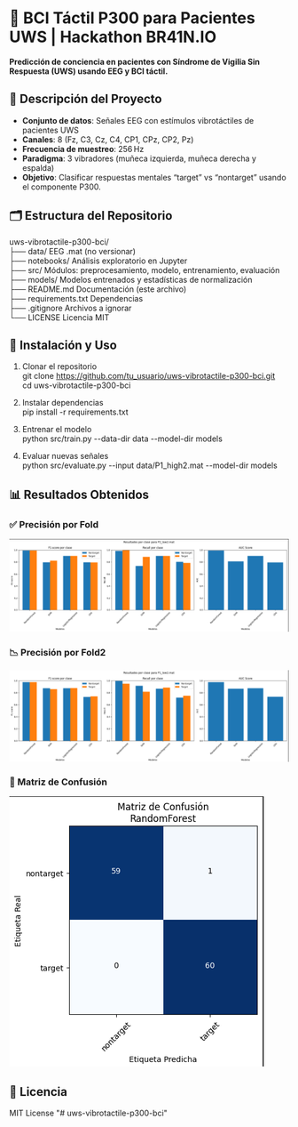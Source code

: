 # 🧠 BCI Táctil P300 para Pacientes UWS | Hackathon BR41N.IO

**Predicción de conciencia en pacientes con Síndrome de Vigilia Sin Respuesta (UWS) usando EEG y BCI táctil.**

## 📌 Descripción del Proyecto

- **Conjunto de datos**: Señales EEG con estímulos vibrotáctiles de pacientes UWS  
- **Canales**: 8 (Fz, C3, Cz, C4, CP1, CPz, CP2, Pz)  
- **Frecuencia de muestreo**: 256 Hz  
- **Paradigma**: 3 vibradores (muñeca izquierda, muñeca derecha y espalda)  
- **Objetivo**: Clasificar respuestas mentales “target” vs “nontarget” usando el componente P300.  

## 🗂 Estructura del Repositorio

uws-vibrotactile-p300-bci/  
├── data/               EEG .mat (no versionar)  
├── notebooks/          Análisis exploratorio en Jupyter  
├── src/                Módulos: preprocesamiento, modelo, entrenamiento, evaluación  
├── models/             Modelos entrenados y estadísticas de normalización  
├── README.md           Documentación (este archivo)  
├── requirements.txt    Dependencias  
├── .gitignore          Archivos a ignorar  
└── LICENSE             Licencia MIT  

## 🚀 Instalación y Uso

1. Clonar el repositorio  
   git clone https://github.com/tu_usuario/uws-vibrotactile-p300-bci.git  
   cd uws-vibrotactile-p300-bci  

2. Instalar dependencias  
   pip install -r requirements.txt  

3. Entrenar el modelo  
   python src/train.py --data-dir data --model-dir models  

4. Evaluar nuevas señales  
   python src/evaluate.py --input data/P1_high2.mat --model-dir models  

## 📊 Resultados Obtenidos

### ✅ Precisión por Fold

![Accuracies por fold](images/fold1_accuracy.png)

### 📉 Precisión por Fold2

![Curva de pérdida y accuracy](images/fold2_accuracy.png)

### 🧩 Matriz de Confusión

![Confusion Matrix](images/matriz.png)
## 📜 Licencia

MIT License
"# uws-vibrotactile-p300-bci" 
